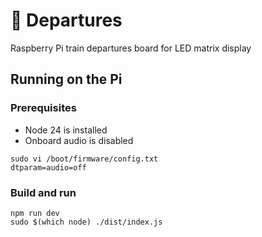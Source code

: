 # 🚉 Departures

Raspberry Pi train departures board for LED matrix display

## Running on the Pi

### Prerequisites

- Node 24 is installed
- Onboard audio is disabled

```
sudo vi /boot/firmware/config.txt
dtparam=audio=off
```

### Build and run

```
npm run dev
sudo $(which node) ./dist/index.js
```
